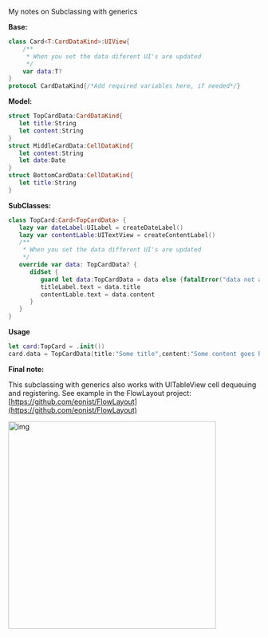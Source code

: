 My notes on Subclassing with generics <!--more-->

**Base:**

```swift
class Card<T:CardDataKind>:UIView{
    /**
     * When you set the data diferent UI's are updated
     */
    var data:T?
}
protocol CardDataKind{/*Add required variables here, if needed*/}
```

**Model:**

```swift
struct TopCardData:CardDataKind{
   let title:String
   let content:String
}
struct MiddleCardData:CellDataKind{
   let content:String
   let date:Date
}
struct BottomCardData:CellDataKind{
   let title:String
}
```


**SubClasses:**

```swift
class TopCard:Card<TopCardData> {
   lazy var dateLabel:UILabel = createDateLabel()
   lazy var contentLable:UITextView = createContentLabel()
   /**
    * When you set the data different UI's are updated
    */
   override var data: TopCardData? {
      didSet {
         guard let data:TopCardData = data else {fatalError("data not available")}
         titleLabel.text = data.title
         contentLable.text = data.content
      }
   }
}
```

**Usage**

```swift
let card:TopCard = .init())
card.data = TopCardData(title:"Some title",content:"Some content goes here")
```


**Final note:**

This subclassing with generics also works with UITableView cell dequeuing and registering. See example in the FlowLayout project: [https://github.com/eonist/FlowLayout](https://github.com/eonist/FlowLayout)

<img width="416" alt="img" src="https://rawgit.com/stylekit/img/master/short.gif">
